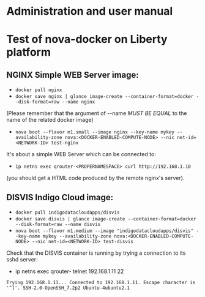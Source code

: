 # Administration and user manual
Test of nova-docker on Liberty platform
=======================================

NGINX Simple WEB Server image:
------------------------------ 

* `docker pull nginx`
* `docker save nginx | glance image-create --container-format=docker --disk-format=raw --name nginx`

(Please remember that the argument of --name *MUST BE EQUAL* to the name of the related docker image)

* `nova boot --flavor m1.small --image nginx --key-name mykey --availability-zone nova:<DOCKER-ENABLED-COMPUTE-NODE> --nic net-id=<NETWORK-ID> test-nginx`

It's about a simple WEB Server which can be connected to:

* `ip netns exec qrouter-<PROPERNAMESPACE> curl http://192.168.1.10`

(you should get a HTML code produced by the remote nginx's server).

DISVIS Indigo Cloud image:
--------------------------
* `docker pull indigodatacloudapps/disvis`
* `docker save disvis | glance image-create --container-format=docker --disk-format=raw --name disvis`
* `nova boot --flavor m1.medium --image "indigodatacloudapps/disvis" --key-name mykey --availability-zone nova:<DOCKER-ENABLED-COMPUTE-NODE> --nic net-id=<NETWORK-ID> test-disvis`

Check that the DISVIS container is running by trying a connection to its sshd server:

* ip netns exec qrouter-<PROPERNAMESPACE> telnet 192.168.1.11 22

``Trying 192.168.1.11...
Connected to 192.168.1.11.
Escape character is '^]'.
SSH-2.0-OpenSSH_7.2p2 Ubuntu-4ubuntu2.1``
